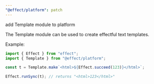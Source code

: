 ```yaml
---
"@effect/platform": patch
---
```


add Template module to platform

The Template module can be used to create effectful text templates.

Example:

```ts
import { Effect } from "effect";
import { Template } from "@effect/platform";

const t = Template.make`<html>${Effect.succeed(123)}</html>`;

Effect.runSync(t); // returns "<html>123</html>"
```
